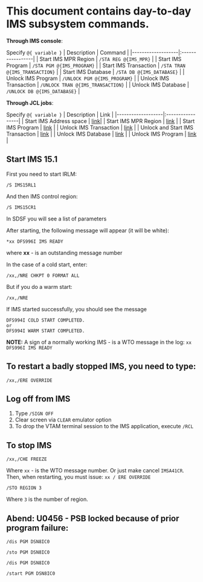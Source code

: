 # This document contains day-to-day IMS subsystem commands.

**Through IMS console**:

Specify `@{ variable }`
| Description       | Command          |
|-------------------|:-----------------|
| Start IMS MPR Region | `/STA REG @{IMS_MPR}` |
| Start IMS Program | `/STA PGM @{IMS_PROGRAM}` |
| Start IMS Transaction | `/STA TRAN @{IMS_TRANSACTION}` |
| Start IMS Database | `/STA DB @{IMS_DATABASE}` |
| Unlock IMS Program | `/UNLOCK PGM @{IMS_PROGRAM}` |
| Unlock IMS Transaction | `/UNLOCK TRAN @{IMS_TRANSACTION}` |
| Unlock IMS Database | `/UNLOCK DB @{IMS_DATABASE}` |

**Through JCL jobs**:

Specify `@{ variable }`
| Description       | Link          |
|-------------------|:-----------------|
| Start IMS Address space  | [link](./JCL/Start%20IMS%20Address%20space.md)|
| Start IMS MPR Region | [link](./JCL/Start%20IMS%20MPR%20Region.md) |
| Start IMS Program | [link](./JCL/Start%20IMS%20Program.md) |
| Unlock IMS Transaction | [link](./JCL/Unlock%20IMS%20Transaction.md) |
| Unlock and Start IMS Transaction | [link](./JCL/Unlock%20and%20Start%20IMS%20Transaction.md) |
| Unlock IMS Database | [link](./JCL/Unlock%20IMS%20Database.md) |
| Unlock IMS Program | [link](./JCL/Unlock%20IMS%20Program.md) |

## Start IMS 15.1

First you need to start IRLM:
```
/S IMS15RL1
```
And then IMS control region:
```
/S IMS15CR1
```
In SDSF you will see a list of parameters

After starting, the following message will appear (it will be white):
```
*xx DFS996I IMS READY
```
where **xx** - is an outstanding message number

In the case of a cold start, enter:
```
/xx,/NRE CHKPT 0 FORMAT ALL
```
But if you do a warm start:
```
/xx,/NRE
```
If IMS started successfully, you should see the message
```
DFS994I COLD START COMPLETED.
or
DFS994I WARM START COMPLETED.
```
**NOTE:** A sign of a normally working IMS - is a WTO message in the log: ```хх DFS996I IMS READY```

## To restart a badly stopped IMS, you need to type:
```
/xx,/ERE OVERRIDE
```

## Log off from IMS
1. Type `/SIGN OFF`
2. Clear screen via `CLEAR` emulator option
3. To drop the VTAM terminal session to the IMS application, execute `/RCL`


## To stop IMS
```
/xx,/CHE FREEZE 
```

Where ```xx``` - is the WTO message number. Or just make cancel ```IMSA41CR```.
Then, when restarting, you must issue: ```xx / ERE OVERRIDE```

```
/STO REGION 3
```
Where ```3``` is the number of region.

## Abend: U0456 - PSB locked because of prior program failure:
```
/dis PGM DSN8IC0 
```
```
/sto PGM DSN8IC0 
```
```
/dis PGM DSN8IC0 
```
```
/start PGM DSN8IC0
```
